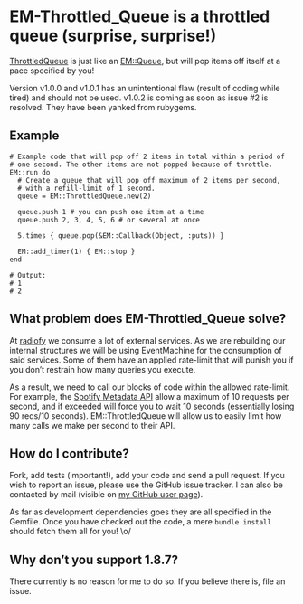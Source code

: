 # EM-Throttled_Queue is a throttled queue (surprise, surprise!)
[ThrottledQueue](http://rdoc.info/github/Burgestrand/em-throttled_queue/master/EventMachine/ThrottledQueue) is just like an [EM::Queue](http://rdoc.info/github/eventmachine/eventmachine/master/EventMachine/Queue), but will pop items off itself at a pace specified by you!

Version v1.0.0 and v1.0.1 has an unintentional flaw (result of coding while tired) and should not be used. v1.0.2 is coming as soon as issue #2 is resolved. They have been yanked from rubygems.

Example
-------

    # Example code that will pop off 2 items in total within a period of
    # one second. The other items are not popped because of throttle.
    EM::run do
      # Create a queue that will pop off maximum of 2 items per second,
      # with a refill-limit of 1 second.
      queue = EM::ThrottledQueue.new(2)
  
      queue.push 1 # you can push one item at a time
      queue.push 2, 3, 4, 5, 6 # or several at once
  
      5.times { queue.pop(&EM::Callback(Object, :puts)) }
  
      EM::add_timer(1) { EM::stop }
    end
   
    # Output:
    # 1
    # 2

What problem does EM-Throttled_Queue solve?
-------------------------------------------
At [radiofy](http://radiofy.se/) we consume a lot of external services. As we are rebuilding our internal structures we will be using EventMachine for the consumption of said services. Some of them have an applied rate-limit that will punish you if you don’t restrain how many queries you execute.

As a result, we need to call our blocks of code within the allowed rate-limit. For example, the [Spotify Metadata API](http://developer.spotify.com/en/metadata-api/overview/) allow a maximum of 10 requests per second, and if exceeded will force you to wait 10 seconds (essentially losing 90 reqs/10 seconds). EM::ThrottledQueue will allow us to easily limit how many calls we make per second to their API.

How do I contribute?
--------------------
Fork, add tests (important!), add your code and send a pull request. If you wish to report an issue, please use the GitHub issue tracker. I can also be contacted by mail (visible on [my GitHub user page](http://github.com/Burgestrand)).

As far as development dependencies goes they are all specified in the Gemfile. Once you have checked out the code, a mere `bundle install` should fetch them all for you! \o/

Why don’t you support 1.8.7?
----------------------------
There currently is no reason for me to do so. If you believe there is, file an issue.